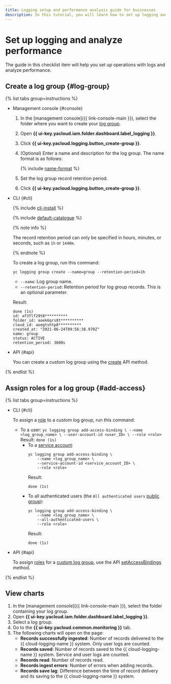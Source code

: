 ```yaml
---
title: Logging setup and performance analysis guide for businesses
description: In this tutorial, you will learn how to set up logging and analyze performance as a business.
---
```


# Set up logging and analyze performance

The guide in this checklist item will help you set up operations with logs and analyze performance.

## Create a log group {#log-group}

{% list tabs group=instructions %}

- Management console {#console}

    1. In the [management console]({{ link-console-main }}), select the folder where you want to create your [log group](../../logging/concepts/log-group.md).
    1. Open **{{ ui-key.yacloud.iam.folder.dashboard.label_logging }}**.
    1. Click **{{ ui-key.yacloud.logging.button_create-group }}**.
    1. (Optional) Enter a name and description for the log group. The name format is as follows:

        {% include [name-format](../../_includes/name-format.md) %}

    1. Set the log group record retention period.
    1. Click **{{ ui-key.yacloud.logging.button_create-group }}**.

- CLI {#cli}

    {% include [cli-install](../../_includes/cli-install.md) %}

    {% include [default-catalogue](../../_includes/default-catalogue.md) %}

    {% note info %}

    The record retention period can only be specified in hours, minutes, or seconds, such as `1h` or `1440m`.

    {% endnote %}

    To create a log group, run this command:

    ```
    yc logging group create --name=group --retention-period=1h
    ```

    * `--name`: Log group name.
    * `--retention-period`: Retention period for log group records. This is an optional parameter.

    Result:

    ```
    done (1s)
    id: af3flf29t8**********
    folder_id: aoek6qrs8t**********
    cloud_id: aoegtvhtp8**********
    created_at: "2021-06-24T09:56:38.970Z"
    name: group
    status: ACTIVE
    retention_period: 3600s
    ```

- API {#api}

    You can create a custom log group using the [create](../../logging/api-ref/LogGroup/create.md) API method.

{% endlist %}

## Assign roles for a log group {#add-access}

{% list tabs group=instructions %}

- CLI {#cli}

  To assign a [role](../../resource-manager/security/index.md) to a custom log group, run this command:

  * To a user:
        ```
        yc logging group add-access-binding \
            --name <log_group_name> \
            --user-account-id <user_ID> \
            --role <role>
        ```
        Result:
        ```
        done (1s)
        ```
    * To a [service account](../../iam/concepts/users/service-accounts.md):  
        ```
        yc logging group add-access-binding \
            --name <log_group_name> \
            --service-account-id <service_account_ID> \
            --role <role>
        ```
        Result:
        ```
        done (1s)
        ```
    * To all authenticated users (the `All authenticated users` [public group](../../iam/concepts/access-control/public-group.md)):
        ```
        yc logging group add-access-binding \
            --name <log_group_name> \
            --all-authenticated-users \
            --role <role>
        ```
        Result:
        ```
        done (1s)
        ```

- API {#api}

    To assign [roles](../../resource-manager/security/index.md#roles-list) for a [custom log group](../../logging/concepts/log-group.md), use the API [setAccessBindings](../../logging/api-ref/LogGroup/setAccessBindings.md) method.

{% endlist %}

## View charts

1. In the [management console]({{ link-console-main }}), select the folder containing your log group.
1. Open **{{ ui-key.yacloud.iam.folder.dashboard.label_logging }}**.
1. Select a log group.
1. Go to the **{{ ui-key.yacloud.common.monitoring }}** tab.
1. The following charts will open on the page:
    * **Records successfully ingested**: Number of records delivered to the {{ cloud-logging-name }} system. Only user logs are counted.
    * **Records saved**: Number of records saved to the {{ cloud-logging-name }} system. Service and user logs are counted.
    * **Records read**: Number of records read.
    * **Records ingest errors**: Number of errors when adding records.
    * **Records save lag**: Difference between the time of record delivery and its saving to the {{ cloud-logging-name }} system.